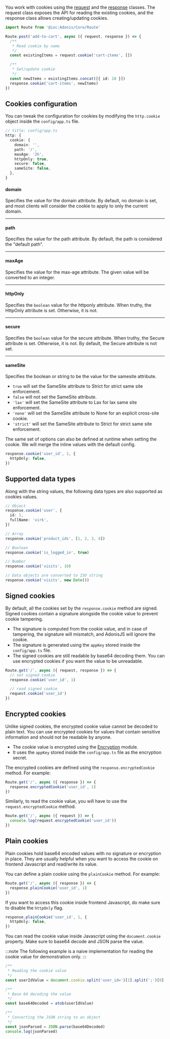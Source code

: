 You work with cookies using the [request](./request.md) and the [response](./response.md) classes. The request class exposes the API for reading the existing cookies, and the response class allows creating/updating cookies.

```ts
import Route from '@ioc:Adonis/Core/Route'

Route.post('add-to-cart', async ({ request, response }) => {
  /**
   * Read cookie by name
   */
  const existingItems = request.cookie('cart-items', [])

  /**
   * Set/update cookie
   */
  const newItems = existingItems.concat([{ id: 10 }])
  response.cookie('cart-items', newItems)
})
```

## Cookies configuration

You can tweak the configuration for cookies by modifying the `http.cookie` object inside the `config/app.ts` file.

```ts
// title: config/app.ts
http: {
  cookie: {
    domain: '',
    path: '/',
    maxAge: '2h',
    httpOnly: true,
    secure: false,
    sameSite: false,
  },
}
```

#### domain

Specifies the value for the domain attribute. By default, no domain is set, and most clients will consider the cookie to apply to only the current domain.

---

#### path

Specifies the value for the path attribute. By default, the path is considered the "default path".

---

#### maxAge

Specifies the value for the max-age attribute. The given value will be converted to an integer.

---

#### httpOnly

Specifies the `boolean` value for the httponly attribute. When truthy, the HttpOnly attribute is set. Otherwise, it is not.

---

#### secure

Specifies the `boolean` value for the secure attribute. When truthy, the Secure attribute is set. Otherwise, it is not. By default, the Secure attribute is not set.

---

#### sameSite

Specifies the boolean or string to be the value for the samesite attribute.

  - `true` will set the SameSite attribute to Strict for strict same site enforcement.
  - `false` will not set the SameSite attribute.
  - `'lax'` will set the SameSite attribute to Lax for lax same site enforcement.
  - `'none'` will set the SameSite attribute to None for an explicit cross-site cookie.
  - `'strict'` will set the SameSite attribute to Strict for strict same site enforcement.

The same set of options can also be defined at runtime when setting the cookie. We will merge the inline values with the default config.

```ts
response.cookie('user_id', 1, {
  httpOnly: false,
})
```

## Supported data types

Along with the string values, the following data types are also supported as cookies values.

```ts
// Object
response.cookie('user', {
  id: 1,
  fullName: 'virk',
})

// Array
response.cookie('product_ids', [1, 2, 3, 4])

// Boolean
response.cookie('is_logged_in', true)

// Number
response.cookie('visits', 10)

// Data objects are converted to ISO string
response.cookie('visits', new Date())
```

## Signed cookies

By default, all the cookies set by the `response.cookie` method are signed. Signed cookies contain a signature alongside the cookie value to prevent cookie tampering.

- The signature is computed from the cookie value, and in case of tampering, the signature will mismatch, and AdonisJS will ignore the cookie.
- The signature is generated using the `appKey` stored inside the `config/app.ts` file.
- The signed cookies are still readable by base64 decoding them. You can use encrypted cookies if you want the value to be unreadable.

```ts
Route.get('/', async ({ request, response }) => {
  // set signed cookie
  response.cookie('user_id', 1)

  // read signed cookie
  request.cookie('user_id')
})
```

## Encrypted cookies

Unlike signed cookies, the encrypted cookie value cannot be decoded to plain text. You can use encrypted cookies for values that contain sensitive information and should not be readable by anyone.

- The cookie value is encrypted using the [Encryption](./../security/encryption.md) module.
- It uses the `appKey` stored inside the `config/app.ts` file as the encryption secret.

The encrypted cookies are defined using the `response.encryptedCookie` method. For example:

```ts
Route.get('/', async ({ response }) => {
  response.encryptedCookie('user_id', 1)
})
```

Similarly, to read the cookie value, you will have to use the `request.encryptedCookie` method.

```ts
Route.get('/', async ({ request }) => {
  console.log(request.encryptedCookie('user_id'))
})
```

## Plain cookies

Plain cookies hold base64 encoded values with no signature or encryption in place. They are usually helpful when you want to access the cookie on frontend Javascript and read/write its value.

You can define a plain cookie using the `plainCookie` method. For example:

```ts
Route.get('/', async ({ response }) => {
  response.plainCookie('user_id', 1)
})
```

If you want to access this cookie inside frontend Javascript, do make sure to disable the `httpOnly` flag.

```ts
response.plainCookie('user_id', 1, {
  httpOnly: false,
})
```

You can read the cookie value inside Javascript using the `document.cookie` property. Make sure to base64 decode and JSON parse the value.

:::note
The following example is a naive implementation for reading the cookie value for demonstration only.
:::

```js
/**
 * Reading the cookie value
 */
const userIdValue = document.cookie.split('user_id=')[1].split(';')[0]

/**
 * Base 64 decoding the value
 */
const base64Decoded = atob(userIdValue)

/**
 * Converting the JSON string to an object
 */
const jsonParsed = JSON.parse(base64Decoded)
console.log(jsonParsed)
```

